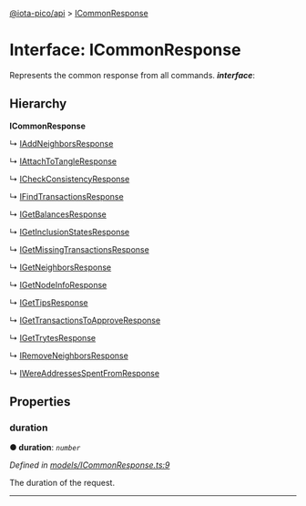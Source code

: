 [@iota-pico/api](../README.md) > [ICommonResponse](../interfaces/icommonresponse.md)



# Interface: ICommonResponse


Represents the common response from all commands.
*__interface__*: 


## Hierarchy

**ICommonResponse**

↳  [IAddNeighborsResponse](iaddneighborsresponse.md)




↳  [IAttachToTangleResponse](iattachtotangleresponse.md)




↳  [ICheckConsistencyResponse](icheckconsistencyresponse.md)




↳  [IFindTransactionsResponse](ifindtransactionsresponse.md)




↳  [IGetBalancesResponse](igetbalancesresponse.md)




↳  [IGetInclusionStatesResponse](igetinclusionstatesresponse.md)




↳  [IGetMissingTransactionsResponse](igetmissingtransactionsresponse.md)




↳  [IGetNeighborsResponse](igetneighborsresponse.md)




↳  [IGetNodeInfoResponse](igetnodeinforesponse.md)




↳  [IGetTipsResponse](igettipsresponse.md)




↳  [IGetTransactionsToApproveResponse](igettransactionstoapproveresponse.md)




↳  [IGetTrytesResponse](igettrytesresponse.md)




↳  [IRemoveNeighborsResponse](iremoveneighborsresponse.md)




↳  [IWereAddressesSpentFromResponse](iwereaddressesspentfromresponse.md)









## Properties
<a id="duration"></a>

###  duration

**●  duration**:  *`number`* 

*Defined in [models/ICommonResponse.ts:9](https://github.com/iotaeco/iota-pico-api/blob/b0eda77/src/models/ICommonResponse.ts#L9)*



The duration of the request.




___



